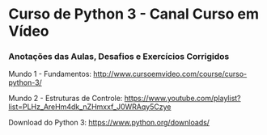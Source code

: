 # Curso de Python 3 - Canal Curso em Vídeo

### Anotações das Aulas, Desafios e Exercícios Corrigidos

Mundo 1 - Fundamentos: http://www.cursoemvideo.com/course/curso-python-3/

Mundo 2 - Estruturas de Controle: https://www.youtube.com/playlist?list=PLHz_AreHm4dk_nZHmxxf_J0WRAqy5Czye

Download do Python 3: https://www.python.org/downloads/
